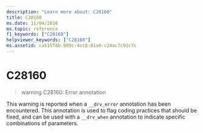 ```yaml
---
description: "Learn more about: C28160"
title: C28160
ms.date: 11/04/2016
ms.topic: reference
f1_keywords: ["C28160"]
helpviewer_keywords: ["C28160"]
ms.assetid: cab15f6b-909c-4cc8-81a0-c24ac7c91c7c
---
```

# C28160

> warning C28160: Error annotation

This warning is reported when a `__drv_error` annotation has been encountered. This annotation is used to flag coding practices that should be fixed, and can be used with a `__drv_when` annotation to indicate specific combinations of parameters.

